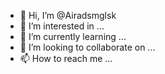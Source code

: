 - 👋 Hi, I’m @Airadsmglsk
- 👀 I’m interested in ...
- 🌱 I’m currently learning ...
- 💞️ I’m looking to collaborate on ...
- 📫 How to reach me ...

<!---
Airadsmglsk/Airadsmglsk is a ✨ special ✨ repository because its `README.md` (this file) appears on your GitHub profile.
You can click the Preview link to take a look at your changes.
--->
